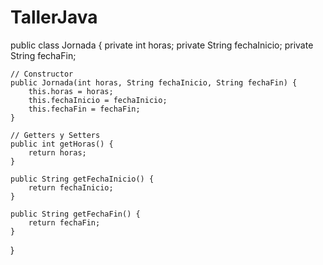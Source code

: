 # TallerJava


public class Jornada {
        private int horas;
    private String fechaInicio;
    private String fechaFin;
    
    // Constructor
    public Jornada(int horas, String fechaInicio, String fechaFin) {
        this.horas = horas;
        this.fechaInicio = fechaInicio;
        this.fechaFin = fechaFin;
    }
    
    // Getters y Setters
    public int getHoras() {
        return horas;
    }
    
    public String getFechaInicio() {
        return fechaInicio;
    }
    
    public String getFechaFin() {
        return fechaFin;
    }
}
